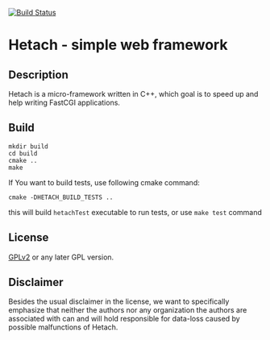 [![Build Status](https://travis-ci.org/hetach/hetach.svg?branch=master)](https://travis-ci.org/hetach/hetach)

# Hetach - simple web framework

## Description

Hetach is a micro-framework written in C++, which goal is to speed up and help writing FastCGI applications.

## Build

```
mkdir build
cd build
cmake ..
make
```

If You want to build tests, use following cmake command:

```
cmake -DHETACH_BUILD_TESTS ..
```

this will build `hetachTest` executable to run tests, or use `make test` command

## License
[GPLv2](http://www.fsf.org/licensing/licenses/info/GPLv2.html) or any later GPL version.

## Disclaimer
Besides the usual disclaimer in the license, we want to specifically emphasize that neither the authors nor any organization the authors are associated with can and will hold responsible for data-loss caused by possible malfunctions of Hetach.
